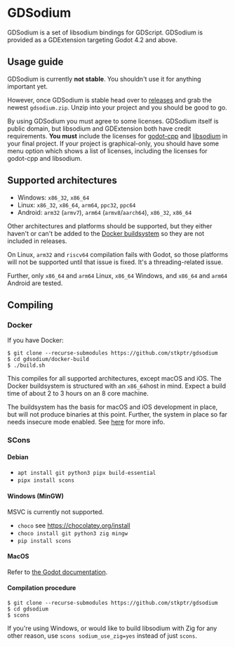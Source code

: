 # GDSodium

GDSodium is a set of libsodium bindings for GDScript. GDSodium is provided as a
GDExtension targeting Godot 4.2 and above.

## Usage guide

GDSodium is currently **not stable**. You shouldn't use it for anything
important yet.

However, once GDSodium is stable head over to [releases] and grab the newest
`gdsodium.zip`. Unzip into your project and you should be good to go.

By using GDSodium you must agree to some licenses. GDSodium itself is public
domain, but libsodium and GDExtension both have credit requirements.
**You must** include the licenses for [godot-cpp][gdcpp-license] and
[libsodium][libsodium-license] in your final project. If your project is
graphical-only, you should have some menu option which shows a list of licenses,
including the licenses for godot-cpp and libsodium.

## Supported architectures

- Windows: `x86_32`, `x86_64`
- Linux:  `x86_32`, `x86_64`, `arm64`, `ppc32`, `ppc64`
- Android: `arm32` (`armv7`), `arm64` (`armv8`/`aarch64`), `x86_32`, `x86_64`

Other architectures and platforms should be supported, but they either haven't
or can't be added to the [Docker buildsystem](/docker-build) so they are not
included in releases.

On Linux, `arm32` and `riscv64` compilation fails with Godot, so those platforms
will not be supported until that issue is fixed. It's a threading-related issue.

Further, only `x86_64` and `arm64` Linux, `x86_64` Windows, and
`x86_64` and `arm64` Android are tested.


## Compiling

### Docker

If you have Docker:

```
$ git clone --recurse-submodules https://github.com/stkptr/gdsodium
$ cd gdsodium/docker-build
$ ./build.sh
```

This compiles for all supported architectures, except macOS and iOS.
The Docker buildsystem is structured with an `x86_64`host in mind.
Expect a build time of about 2 to 3 hours on an 8 core machine.

The buildsystem has the basis for macOS and iOS development in place, but will
not produce binaries at this point. Further, the system in place so far needs
insecure mode enabled. See [here][docker-insecure] for more info.

### SCons

#### Debian

- `apt install git python3 pipx build-essential`
- `pipx install scons`

#### Windows (MinGW)

MSVC is currently not supported.

- `choco` see https://chocolatey.org/install
- `choco install git python3 zig mingw`
- `pip install scons`

#### MacOS

Refer to [the Godot documentation][macos].

#### Compilation procedure

```
$ git clone --recurse-submodules https://github.com/stkptr/gdsodium
$ cd gdsodium
$ scons
```

If you're using Windows, or would like to build libsodium with Zig for any other
reason, use `scons sodium_use_zig=yes` instead of just `scons`.


[releases]: https://github.com/stkptr/gdsodium/releases
[gdcpp-license]: https://github.com/godotengine/godot-cpp/blob/51c752c46b44769d3b6c661526c364a18ea64781/LICENSE.md
[libsodium-license]: https://github.com/jedisct1/libsodium/blob/fb4533b0a941b3a5b1db5687d1b008a5853d1f29/LICENSE
[macos]: https://docs.godotengine.org/en/stable/contributing/development/compiling/compiling_for_macos.html
[docker-insecure]: https://docs.docker.com/reference/dockerfile/#run---security
